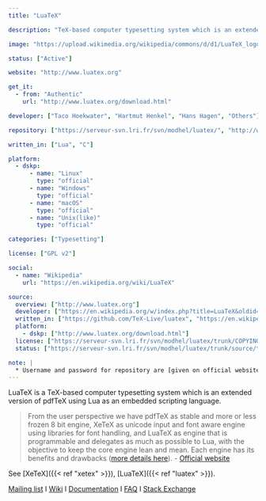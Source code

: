 ```yaml
---
title: "LuaTeX"

description: "TeX-based computer typesetting system which is an extended version of pdfTeX using Lua as an embedded scripting language"

image: "https://upload.wikimedia.org/wikipedia/commons/d/d1/LuaTeX_logo.svg"

status: ["Active"]

website: "http://www.luatex.org"

get_it:
  - from: "Authentic"
    url: "http://www.luatex.org/download.html"

developer: ["Taco Hoekwater", "Hartmut Henkel", "Hans Hagen", "Others"]

repository: ["https://serveur-svn.lri.fr/svn/modhel/luatex/", "http://www.luatex.org/svn/trunk/", "https://github.com/TeX-Live/luatex"]

written_in: ["Lua", "C"]

platform:
  - dskp:
      - name: "Linux"
        type: "official"
      - name: "Windows"
        type: "official"
      - name: "macOS"
        type: "official"
      - name: "Unix(like)"
        type: "official"

categories: ["Typesetting"]

license: ["GPL v2"]

social:
  - name: "Wikipedia"
    url: "https://en.wikipedia.org/wiki/LuaTeX"

source:
  overview: ["http://www.luatex.org"]
  developer: ["https://en.wikipedia.org/w/index.php?title=LuaTeX&oldid=875132816"]
  written_in: ["https://github.com/TeX-Live/luatex", "https://en.wikipedia.org/w/index.php?title=LuaTeX&oldid=875132816"]
  platform:
    - dskp: ["http://www.luatex.org/download.html"]
  license: ["https://serveur-svn.lri.fr/svn/modhel/luatex/trunk/COPYING", "https://github.com/TeX-Live/luatex/blob/trunk/COPYING", "http://www.luatex.org/svn/trunk/COPYING"]
  status: ["https://serveur-svn.lri.fr/svn/modhel/luatex/trunk/source/texk/web2c/luatexdir/NEWS", "https://github.com/TeX-Live/luatex/graphs/contributors"]

note: |
  * Username and password for repository are [given on official website](http://www.luatex.org/download.html); both `anonsvn`.
---
```

  LuaTeX is a TeX-based computer typesetting system which is an extended version of pdfTeX using Lua as an embedded scripting language.
  
  > From the user perspective we have pdfTeX as stable and more or less frozen 8 bit engine, XeTeX as unicode input and font aware engine using libraries for font handling, and LuaTeX as engine that is programmable and delegates as much as possible to Lua, with the objective to keep the core engine lean and mean. Each engine has its benefits and drawbacks ([more details here](http://www.luatex.org/roadmap.html#tbp)). \- [Official website](http://www.luatex.org)
  
  See [XeTeX]({{< ref "xetex" >}}), [LuaTeX]({{< ref "luatex" >}}).
  
  [Mailing list](http://www.luatex.org/support.html) I [Wiki](http://wiki.luatex.org/index.php/Main_Page) I [Documentation](http://www.luatex.org/documentation.html) I [FAQ](http://www.luatex.org/faq.html) I [Stack Exchange](https://tex.stackexchange.com/questions/tagged/luatex)
